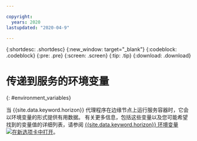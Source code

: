 ```yaml
---

copyright:
  years: 2020
lastupdated: "2020-04-9"

---
```


{:shortdesc: .shortdesc}
{:new_window: target="_blank"}
{:codeblock: .codeblock}
{:pre: .pre}
{:screen: .screen}
{:tip: .tip}
{:download: .download}

# 传递到服务的环境变量
{: #environment_variables}

当 {{site.data.keyword.horizon}} 代理程序在边缘节点上运行服务容器时，它会以环境变量的形式提供有用数据。 有关更多信息，包括这些变量以及您可能希望找到的变量值的详细列表，请参阅 [{{site.data.keyword.horizon}} 环境变量 ![在新选项卡中打开](../images/icons/launch-glyph.svg "在新选项卡中打开")](https://github.com/open-horizon/anax/blob/master/docs/managed_workloads.md)。
